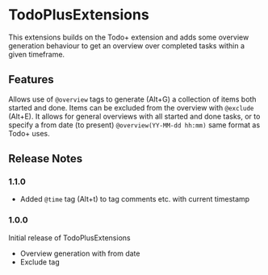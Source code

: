 # TodoPlusExtensions

This extensions builds on the Todo+ extension and adds some overview generation behaviour to get an overview over completed tasks within a given timeframe.

## Features

Allows use of `@overview` tags to generate (Alt+G) a collection of items both started and done. Items can be excluded from the overview with `@exclude` (Alt+E). It allows for general overviews with all started and done tasks, or to specify a from date (to present) `@overview(YY-MM-dd hh:mm)` same format as Todo+ uses.

## Release Notes

### 1.1.0
- Added `@time` tag (Alt+t) to tag comments etc. with current timestamp

### 1.0.0

Initial release of TodoPlusExtensions
- Overview generation with from date
- Exclude tag